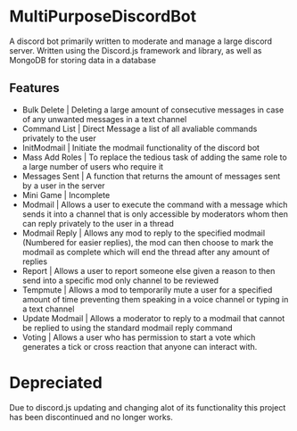 # MultiPurposeDiscordBot

A discord bot primarily written to moderate and manage a large discord server.
Written using the Discord.js framework and library, as well as MongoDB for storing data in a database


## Features

- Bulk Delete | Deleting a large amount of consecutive messages in case of any unwanted messages in a text channel
- Command List | Direct Message a list of all avaliable commands privately to the user
- InitModmail | Initiate the modmail functionality of the discord bot
- Mass Add Roles | To replace the tedious task of adding the same role to a large number of users who require it
- Messages Sent | A function that returns the amount of messages sent by a user in the server
- Mini Game | Incomplete
- Modmail | Allows a user to execute the command with a message which sends it into a channel that is only accessible by moderators whom then can reply privately to the user in a thread
- Modmail Reply | Allows any mod to reply to the specified modmail (Numbered for easier replies), the mod can then choose to mark the modmail as complete which will end the thread after any amount of replies
- Report | Allows a user to report someone else given a reason to then send into a specific mod only channel to be reviewed
- Tempmute | Allows a mod to temporarily mute a user for a specified amount of time preventing them speaking in a voice channel or typing in a text channel
- Update Modmail | Allows a moderator to reply to a modmail that cannot be replied to using the standard modmail reply command
- Voting | Allows a user who has permission to start a vote which generates a tick or cross reaction that anyone can interact with.


# Depreciated

Due to discord.js updating and changing alot of its functionality this project has been discontinued and no longer works.
